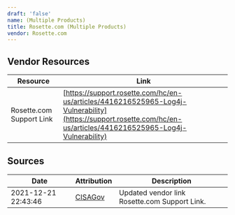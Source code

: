 ```yaml
---
draft: 'false'
name: (Multiple Products)
title: Rosette.com (Multiple Products)
vendor: Rosette.com
---
```


## Vendor Resources
| Resource | Link |
| --- | --- |
| Rosette.com Support Link | [https://support.rosette.com/hc/en-us/articles/4416216525965-Log4j-Vulnerability](https://support.rosette.com/hc/en-us/articles/4416216525965-Log4j-Vulnerability) |



## Sources
| Date | Attribution | Description |
| --- | --- | --- |
| 2021-12-21 22:43:46 | [CISAGov](https://raw.githubusercontent.com/cisagov/log4j-affected-db/develop/README.md) | Updated vendor link Rosette.com Support Link.  |
